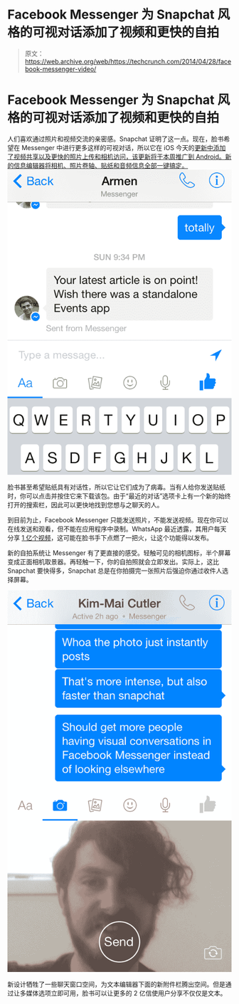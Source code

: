 # Facebook Messenger 为 Snapchat 风格的可视对话添加了视频和更快的自拍 

> 原文：<https://web.archive.org/web/https://techcrunch.com/2014/04/28/facebook-messenger-video/>

# Facebook Messenger 为 Snapchat 风格的可视对话添加了视频和更快的自拍

人们喜欢通过照片和视频交流的亲密感。Snapchat 证明了这一点。现在，脸书希望在 Messenger 中进行更多这样的可视对话，所以它在 iOS 今天的[更新中添加了视频共享以及更快的照片上传和相机访问，该更新将于本周推广到 Android。新的信息编辑器将相机、照片卷轴、贴纸和音频信息全部一键搞定。![photo 1 (2)](img/d4d7363c3ef3f5ed6fc58a86d46bb7ca.png)](https://web.archive.org/web/20230131000121/https://itunes.apple.com/us/app/facebook-messenger/id454638411?mt=8)

脸书甚至希望贴纸具有对话性，所以它让它们成为了病毒。当有人给你发送贴纸时，你可以点击并按住它来下载该包。由于“最近的对话”选项卡上有一个新的始终打开的搜索栏，因此可以更快地找到您想与之聊天的人。

到目前为止，Facebook Messenger 只能发送照片，不能发送视频。现在你可以在线发送和观看，但不能在应用程序中录制。WhatsApp 最近透露，其用户每天分享 [1 亿个视频](https://web.archive.org/web/20230131000121/http://blog.whatsapp.com/613/500000000)，这可能在脸书手下点燃了一把火，让这个功能得以发布。

新的自拍系统让 Messenger 有了更直接的感受。轻触可见的相机图标，半个屏幕变成正面相机取景器。再轻触一下，你的自拍照就会立即发出。实际上，这比 Snapchat 要快得多，Snapchat 总是在你拍摄完一张照片后强迫你通过收件人选择屏幕。

![Selfie Messenger](img/ff2bd4ad731a41473110ba30f008cf1b.png)

新设计牺牲了一些聊天窗口空间，为文本编辑器下面的新附件栏腾出空间。但是通过让多媒体选项立即可用，脸书可以让更多的 2 亿信使用户分享不仅仅是文本。
